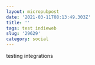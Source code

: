 ```yaml
---
layout: micropubpost
date: '2021-03-11T08:13:49.303Z'
title: ''
tags: test indieweb
slug: '29629'
category: social
---
```

testing integrations
